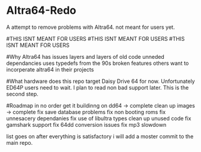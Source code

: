 # Altra64-Redo
A attempt to remove problems with Altra64. not meant for users yet.

#THIS ISNT MEANT FOR USERS
#THIS ISNT MEANT FOR USERS
#THIS ISNT MEANT FOR USERS

#Why
Altra64 has issues
  layers and layers of old code
  unneded dependancies
  uses typedefs from the 90s
  broken features
  others want to incorperate altra64 in their projects

#What hardware does this repo target
Daisy Drive 64 for now.
Unfortunately ED64P users need to wait. I plan to read non bad support later. This is the second step.

#Roadmap in no order
get it buildinng on dd64 -> complete
clean up images -> complete
fix save database problems
fix non booting roms
fix unnesacery dependanies
fix use of libultra types
clean up unused code
fix gamshark support
fix 64dd conversion issues
fix mp3 slowdown

list goes on
after everything is satisfactory i will add a moster commit to the main repo.

